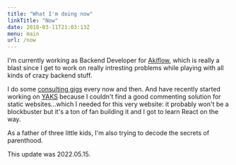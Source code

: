 ```yaml
---
title: "What I'm doing now"
linkTitle: "Now"
date: 2018-03-11T21:03:13Z
menu: main
url: /now
---
```


I'm currently working as Backend Developer for [Akiflow](https://akiflow.com/), which is really a blast since I get to work on really intresting problems while playing with all kinds of crazy backend stuff.

I do some [consulting gigs](/consulting) every now and then. And have recently started working on [YAKS](https://yaks.it/) because I couldn't find a good commenting solution for static websites...which I needed for this very website: it probably won't be a blockbuster but it's a ton of fan building it and I got to learn React on the way.

As a father of three little kids, I'm also trying to decode the secrets of parenthood.

This update was 2022.05.15.
